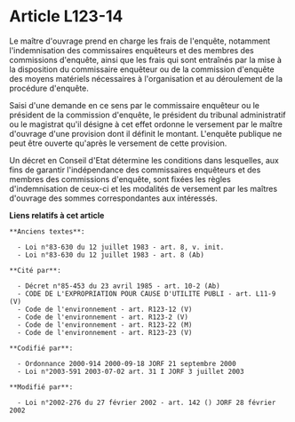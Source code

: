 # Article L123-14

Le maître d'ouvrage prend en charge les frais de l'enquête, notamment l'indemnisation des commissaires enquêteurs et des
membres des commissions d'enquête, ainsi que les frais qui sont entraînés par la mise à la disposition du commissaire
enquêteur ou de la commission d'enquête des moyens matériels nécessaires à l'organisation et au déroulement de la procédure
d'enquête.

Saisi d'une demande en ce sens par le commissaire enquêteur ou le président de la commission d'enquête, le président du
tribunal administratif ou le magistrat qu'il désigne à cet effet ordonne le versement par le maître d'ouvrage d'une provision
dont il définit le montant. L'enquête publique ne peut être ouverte qu'après le versement de cette provision.

Un décret en Conseil d'Etat détermine les conditions dans lesquelles, aux fins de garantir l'indépendance des commissaires
enquêteurs et des membres des commissions d'enquête, sont fixées les règles d'indemnisation de ceux-ci et les modalités de
versement par les maîtres d'ouvrage des sommes correspondantes aux intéressés.

**Liens relatifs à cet article**

	**Anciens textes**:

	  - Loi n°83-630 du 12 juillet 1983 - art. 8, v. init.
	  - Loi n°83-630 du 12 juillet 1983 - art. 8 (Ab)

	**Cité par**:

	  - Décret n°85-453 du 23 avril 1985 - art. 10-2 (Ab)
	  - CODE DE L'EXPROPRIATION POUR CAUSE D'UTILITE PUBLI - art. L11-9 (V)
	  - Code de l'environnement - art. R123-12 (V)
	  - Code de l'environnement - art. R123-2 (V)
	  - Code de l'environnement - art. R123-22 (M)
	  - Code de l'environnement - art. R123-23 (V)

	**Codifié par**:

	  - Ordonnance 2000-914 2000-09-18 JORF 21 septembre 2000
	  - Loi n°2003-591 2003-07-02 art. 31 I JORF 3 juillet 2003

	**Modifié par**:

	  - Loi n°2002-276 du 27 février 2002 - art. 142 () JORF 28 février 2002
